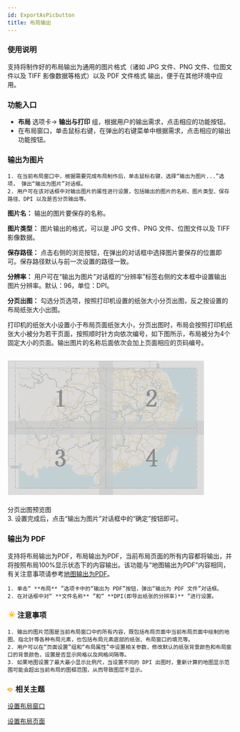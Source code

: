 ```yaml
---
id: ExportAsPicbutton
title: 布局输出
---
```

### 使用说明

支持将制作好的布局输出为通用的图片格式（诸如 JPG 文件、PNG 文件、位图文件以及 TIFF 影像数据等格式）以及 PDF 文件格式
输出，便于在其他环境中应用。

### 功能入口

* **布局** 选项卡-> **输出与打印** 组，根据用户的输出需求，点击相应的功能按钮。
* 在布局窗口，单击鼠标右键，在弹出的右键菜单中根据需求，点击相应的输出功能按钮。

###  输出为图片

    1. 在当前布局窗口中，根据需要完成布局制作后，单击鼠标右键，选择“输出为图片...”选项， 弹出“输出为图片”对话框。 
    2. 用户可在该对话框中对输出图片的属性进行设置，包括输出的图片的名称、图片类型、保存路径、DPI 以及是否分页输出等。 

**图片名：** 输出的图片要保存的名称。

**图片类型：** 图片输出的格式，可以是 JPG 文件、PNG 文件、位图文件以及 TIFF 影像数据。

**保存路径：** 点击右侧的浏览按钮，在弹出的对话框中选择图片要保存的位置即可。保存路径默认与前一次设置的路径一致。

**分辨率：** 用户可在“输出为图片”对话框的“分辨率”标签右侧的文本框中设置输出图片分辨率。默认：96，单位：DPI。

**分页出图：** 勾选分页选项，按照打印机设置的纸张大小分页出图，反之按设置的布局纸张大小出图。

打印机的纸张大小设置小于布局页面纸张大小，分页出图时，布局会按照打印机纸张大小被分为若干页面，按照顺时针方向依次编号，如下图所示，布局被分为4个固定大小的页面。输出图片的名称后面依次会加上页面相应的页码编号。

![](img/pages.png)  
---  
分页出图预览图  
    3. 设置完成后，点击“输出为图片”对话框中的“确定”按钮即可。

###  输出为 PDF

支持将布局输出为PDF，布局输出为PDF，当前布局页面的所有内容都将输出，并将按照布局100%显示状态下的内容输出。该功能与“地图输出为PDF”内容相同，有关注意事项请参考[地图输出为PDF](../../Visualization/Basic/WinMap_OutputPDF)。

    1. 单击“ **布局** ”选项卡中的“输出为 PDF”按钮，弹出“输出为 PDF 文件”对话框。
    2. 在对话框中对“ **文件名称** ”和“ **DPI(即导出纸张的分辨率)** ”进行设置。

### ![](../../img/note.png)注意事项

    1. 输出的图片范围是当前布局窗口中的所有内容，既包括布局页面中当前布局页面中绘制的地图、指北针等各种布局元素，也包括布局元素底部的纸张、布局窗口的填充等。
    2. 用户可以在“页面设置”组和“布局属性”中设置相关参数，修改默认的纸张背景颜色和布局窗口的背景颜色，设置是否显示网格以及网格间隔等。
    3. 如果地图设置了最大最小显示比例尺，当设置不同的 DPI 出图时，重新计算的地图显示范围可能会超出当前布局的图框范围，从而导致图层不显示。

### ![](../../img/seealso.png) 相关主题


[设置布局窗口](../SettiongLayoutWin/SettingLayout)

 [设置布局页面](../SettingPage/PageSetup)

